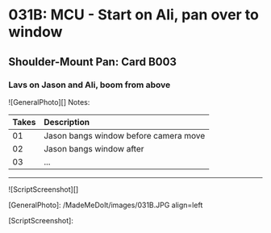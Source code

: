 # 031B: MCU - Start on Ali, pan over to window

## Shoulder-Mount Pan: Card B003

### Lavs on Jason and Ali, boom from above

![GeneralPhoto][]
Notes: 

| Takes | Description |
|:---|:----|
| 01 | Jason bangs window before camera move |
| 02 | Jason bangs window after |
| 03 | ... |



----

![ScriptScreenshot][]


[GeneralPhoto]:  /MadeMeDoIt/images/031B.JPG align=left

[ScriptScreenshot]: 
